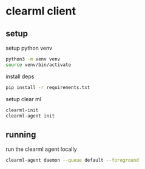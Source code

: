 # clearml client 


## setup

setup python venv 

```sh
python3 -m venv venv
source venv/bin/activate
```

install deps

```sh
pip install -r requirements.txt
```

setup clear ml
```sh
clearml-init
clearml-agent init
```


## running 

run the clearml agent locally 

```sh
clearml-agent daemon --queue default --foreground
```



